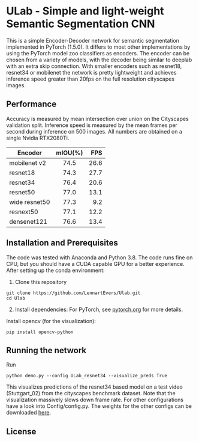 # ULab - Simple and light-weight Semantic Segmentation CNN

This is a simple Encoder-Decoder network for semantic segmentation implemented in PyTorch (1.5.0). It differs to most other implementations by using the PyTorch model zoo classifiers as encoders. The encoder can be chosen from a variety of models, with the decoder being similar to deeplab with an extra skip connection. With smaller encoders such as resnet18, resnet34 or mobilenet the network is pretty lightweight and achieves inference speed greater than 20fps on the full resolution cityscapes images. 

## Performance

Accuracy is measured by mean intersection over union on the Cityscapes validation split. Inference speed is measured by the mean frames per second during inference on 500 images. All numbers are obtained on a single Nvidia RTX2080Ti.

| Encoder       | mIOU(%) |  FPS |
|---------------|:-------:|-----:|
| mobilenet v2  |   74.5  | 26.6 |
| resnet18      |   74.3  | 27.7 |
| resnet34      |   76.4  | 20.6 |
| resnet50      |   77.0  | 13.1 |
| wide resnet50 |   77.3  |  9.2 |
| resnext50     |   77.1  | 12.2 |
| densenet121   |   76.6  | 13.4 |


## Installation and Prerequisites

The code was tested with Anaconda and Python 3.8. The code runs fine on CPU, but you should have a CUDA capable GPU for a better experience. After setting up the conda environment:

1. Clone this repository
```
git clone https://github.com/LennartEvers/Ulab.git
cd Ulab
```
2. Install dependencies: For PyTorch, see [pytorch.org](https://www.pytorch.org) for more details. 

Install opencv (for the visualization):
```
pip install opencv-python
```

## Running the network
Run 
```
python demo.py --config ULab_resnet34 --visualize_preds True
```
This visualizes predictions of the resnet34 based model on a test video (Stuttgart_02) from the cityscapes benchmark dataset. Note that the visualization massively slows down frame rate. For other configurations have a look into Config/config.py. The weights for the other configs can be downloaded [here](https://drive.google.com/file/d/1jzjwiYnUNeAjGskwTyQP4nKmQcI7XqPR/view?usp=sharing).


## License



